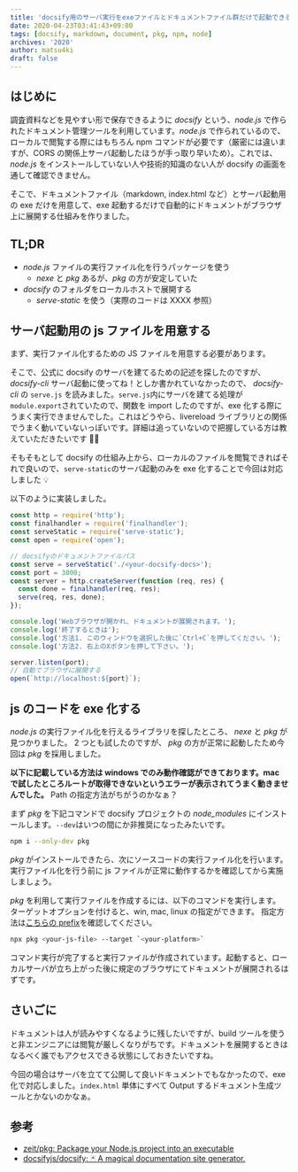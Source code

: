 ```yaml
---
title: 'docsify用のサーバ実行をexeファイルとドキュメントファイル群だけで起動できるようにする'
date: 2020-04-23T03:41:43+09:00
tags: [docsify, markdown, document, pkg, npm, node]
archives: '2020'
author: matsu4ki
draft: false
---
```


## はじめに

調査資料などを見やすい形で保存できるように _docsify_ という、_node.js_ で作られたドキュメント管理ツールを利用しています。_node.js_ で作られているので、ローカルで閲覧する際にはもちろん npm コマンドが必要です（厳密には違いますが、CORS の関係上サーバ起動したほうが手っ取り早いため）。これでは、_node.js_ をインストールしていない人や技術的知識のない人が docsify の画面を通して確認できません。

そこで、ドキュメントファイル（markdown, index.html など）とサーバ起動用の exe だけを用意して、exe 起動するだけで自動的にドキュメントがブラウザ上に展開する仕組みを作りました。

## TL;DR

- _node.js_ ファイルの実行ファイル化を行うパッケージを使う
  - _nexe_ と _pkg_ あるが、_pkg_ の方が安定していた
- _docsify_ のフォルダをローカルホストで展開する
  - _serve-static_ を使う（実際のコードは XXXX 参照）

## サーバ起動用の js ファイルを用意する

まず、実行ファイル化するための JS ファイルを用意する必要があります。

そこで、公式に docsify のサーバを建てるための記述を探したのですが、_docsify-cli_ サーバ起動に使ってね！としか書かれていなかったので、 _docsify-cli_ の `serve.js` を読みました。`serve.js`内にサーバを建てる処理が`module.export`されていたので、関数を import したのですが、exe 化する際にうまく実行できませんでした。これはどうやら、livereload ライブラリとの関係でうまく動いていないっぽいです。詳細は追っていないので把握している方は教えていただきたいです 🙇‍♂️

そもそもとして docsify の仕組み上から、ローカルのファイルを閲覧できればそれで良いので、`serve-static`のサーバ起動のみを exe 化することで今回は対応しました 💡

以下のように実装しました。

```js
const http = require('http');
const finalhandler = require('finalhandler');
const serveStatic = require('serve-static');
const open = require('open');

// docsifyのドキュメントファイルパス
const serve = serveStatic('./<your-docsify-docs>');
const port = 3000;
const server = http.createServer(function (req, res) {
  const done = finalhandler(req, res);
  serve(req, res, done);
});

console.log('Webブラウザが開かれ、ドキュメントが展開されます。');
console.log('終了するときは');
console.log('方法1. このウィンドウを選択した後に`Ctrl+C`を押してください。');
console.log('方法2. 右上のXボタンを押して下さい。');

server.listen(port);
// 自動でブラウザに展開する
open(`http://localhost:${port}`);
```

## js のコードを exe 化する

_node.js_ の実行ファイル化を行えるライブラリを探したところ、 _nexe_ と _pkg_ が見つかりました。
2 つとも試したのですが、 _pkg_ の方が正常に起動したため今回は _pkg_ を採用しました。

**以下に記載している方法は windows でのみ動作確認ができております。mac で試したところルートが取得できないというエラーが表示されてうまく動きませんでした。** Path の指定方法がちがうのかなぁ？

まず _pkg_ を下記コマンドで docsify プロジェクトの _node_modules_ にインストールします。`--dev`はいつの間にか非推奨になったみたいです。

```sh
npm i --only-dev pkg
```

_pkg_ がインストールできたら、次にソースコードの実行ファイル化を行います。実行ファイル化を行う前に js ファイルが正常に動作するかを確認してから実施しましょう。

_pkg_ を利用して実行ファイルを作成するには、以下のコマンドを実行します。
ターゲットオプションを付けると、win, mac, linux の指定ができます。
指定方法は[こちらの prefix](https://github.com/zeit/pkg#targets)を確認してください。

```sh
npx pkg <your-js-file> --target `<your-platform>`
```

コマンド実行が完了すると実行ファイルが作成されています。起動すると、ローカルサーバが立ち上がった後に規定のブラウザにてドキュメントが展開されるはずです。

## さいごに

ドキュメントは人が読みやすくなるように残したいですが、build ツールを使うと非エンジニアには閲覧が厳しくなりがちです。ドキュメントを展開するときはなるべく誰でもアクセスできる状態にしておきたいですね。

今回の場合はサーバを立てて公開して良いドキュメントでもなかったので、exe 化で対応しました。`index.html` 単体にすべて Output するドキュメント生成ツールとかないのかなぁ。

## 参考

- [zeit/pkg: Package your Node.js project into an executable](https://github.com/zeit/pkg)
- [docsifyjs/docsify: 🃏 A magical documentation site generator.](https://github.com/docsifyjs/docsify)
